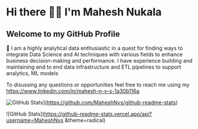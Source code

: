 # Hi there 👋🏻 I'm Mahesh Nukala

## Welcome to my GitHub Profile

🔭 I am a highly analytical data enthusiastic in a quest for finding ways to integrate Data Science and AI techniques with various fields to enhance business decision-making and performance. I have experience building and maintaining end to end data infrastructure and ETL pipelines to support analytics, ML models

To disussing any questions or opportunities feel free to reach me using my https://www.linkedin.com/in/mahesh-n-v-s-1a30b116a


![GitHub Stats](https://github-readme-stats.vercel.app/api?username=MaheshNvs)](https://github.com/MaheshNvs/github-readme-stats)

![GitHub Stats](https://github-readme-stats.vercel.app/api?username=MaheshNvs &theme=radical)
